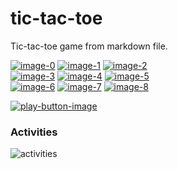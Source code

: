# tic-tac-toe
Tic-tac-toe game from markdown file.


[![image-0]][cta-0] [![image-1]][cta-1] [![image-2]][cta-2]<br/>
[![image-3]][cta-3] [![image-4]][cta-4] [![image-5]][cta-5]<br/>
[![image-6]][cta-6] [![image-7]][cta-7] [![image-8]][cta-8]

[![play-button-image]][play-button-image-cta]

### Activities


![activities]


[image-0]:  https://9b60-27-5-206-28.ngrok.io/renderCell?cellIndex=0
[image-1]:  https://9b60-27-5-206-28.ngrok.io/renderCell?cellIndex=1
[image-2]:  https://9b60-27-5-206-28.ngrok.io/renderCell?cellIndex=2
[image-3]:  https://9b60-27-5-206-28.ngrok.io/renderCell?cellIndex=3
[image-4]:  https://9b60-27-5-206-28.ngrok.io/renderCell?cellIndex=4
[image-5]:  https://9b60-27-5-206-28.ngrok.io/renderCell?cellIndex=5
[image-6]:  https://9b60-27-5-206-28.ngrok.io/renderCell?cellIndex=6
[image-7]:  https://9b60-27-5-206-28.ngrok.io/renderCell?cellIndex=7
[image-8]:  https://9b60-27-5-206-28.ngrok.io/renderCell?cellIndex=8

[cta-0]:  https://9b60-27-5-206-28.ngrok.io/clickCell?cellIndex=0
[cta-1]:  https://9b60-27-5-206-28.ngrok.io/clickCell?cellIndex=1
[cta-2]:  https://9b60-27-5-206-28.ngrok.io/clickCell?cellIndex=2
[cta-3]:  https://9b60-27-5-206-28.ngrok.io/clickCell?cellIndex=3
[cta-4]:  https://9b60-27-5-206-28.ngrok.io/clickCell?cellIndex=4
[cta-5]:  https://9b60-27-5-206-28.ngrok.io/clickCell?cellIndex=5
[cta-6]:  https://9b60-27-5-206-28.ngrok.io/clickCell?cellIndex=6
[cta-7]:  https://9b60-27-5-206-28.ngrok.io/clickCell?cellIndex=7
[cta-8]:  https://9b60-27-5-206-28.ngrok.io/clickCell?cellIndex=8

[play-button-image]:  https://9b60-27-5-206-28.ngrok.io/renderPlayControls
[play-button-image-cta]:  https://9b60-27-5-206-28.ngrok.io/clickPlayControls

[activities]: https://9b60-27-5-206-28.ngrok.io/renderActivities
